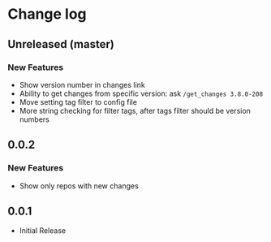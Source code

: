 # Change log

## Unreleased (master)
### New Features
* Show version number in changes link
* Ability to get changes from specific version: ask `/get_changes 3.8.0-208`
* Move setting tag filter to config file
* More string checking for filter tags, after tags filter should be version numbers

## 0.0.2
### New Features
* Show only repos with new changes

## 0.0.1
* Initial Release